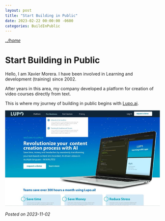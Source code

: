```yaml
---
layout: post
title: "Start Building in Public"
date: 2023-02-22 00:00:00 -0600
categories: BuildInPublic
---
```


_[../home](./../../README.md)_
# Start Building in Public


Hello, I am Xavier Morera. I have been involved in Learning and development (training) since 2002.

After years in this area, my company developed a platform for creation of video courses directly from text.

This is where my journey of building in public begins with [Lupo.ai](http://Lupo.ai).

![lupo](./images/lupo.jpg)

_Posted on 2023-11-02_

